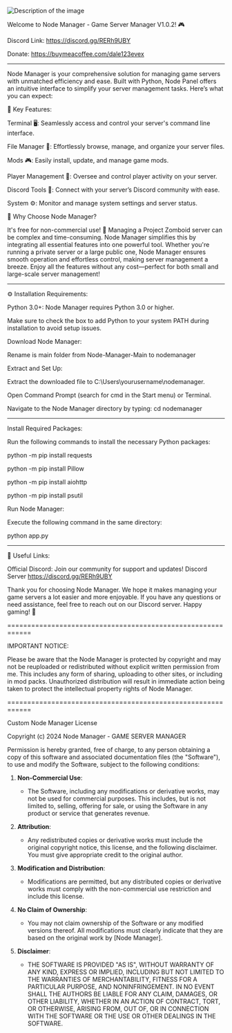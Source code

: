 ![Description of the image](https://steamuserimages-a.akamaihd.net/ugc/2413453859125140636/F016AE0311EF8AA127A40DA2A38189FA62E7AF36/?imw=5000&imh=5000&ima=fit&impolicy=Letterbox&imcolor=%23000000&letterbox=false)


Welcome to Node Manager - Game Server Manager V1.0.2! 🎮

Discord Link: 
https://discord.gg/RERh9UBY

Donate: 
https://buymeacoffee.com/dale123evex

-------------------------------------------

Node Manager is your comprehensive solution for managing game servers with unmatched efficiency and ease. Built with Python, Node Panel offers an intuitive interface to simplify your server management tasks. Here’s what you can expect:

🚀 Key Features:

Terminal 🖥️: Seamlessly access and control your server's command line interface.

File Manager 📂: Effortlessly browse, manage, and organize your server files.

Mods 🎮: Easily install, update, and manage game mods.

Player Management 👥: Oversee and control player activity on your server.

Discord Tools 💬: Connect with your server’s Discord community with ease.

System ⚙️: Monitor and manage system settings and server status.

🌟 Why Choose Node Manager?

It's free for non-commercial use! 🚀 Managing a Project Zomboid server can be complex and time-consuming. Node Manager simplifies this by integrating all essential features into one powerful tool. Whether you're running a private server or a large public one, Node Manager ensures smooth operation and effortless control, making server management a breeze. Enjoy all the features without any cost—perfect for both small and large-scale server management!

-------------------------------------------

⚙️ Installation Requirements:

Python 3.0+: Node Manager requires Python 3.0 or higher.

Make sure to check the box to add Python to your system PATH during installation to avoid setup issues.

Download Node Manager:

Rename is main folder from Node-Manager-Main to nodemanager

Extract and Set Up:

Extract the downloaded file to C:\Users\yourusername\nodemanager.

Open Command Prompt (search for cmd in the Start menu) or Terminal.

Navigate to the Node Manager directory by typing: cd nodemanager

-------------------------------------------

Install Required Packages:

Run the following commands to install the necessary Python packages:

python -m pip install requests

python -m pip install Pillow

python -m pip install aiohttp

python -m pip install psutil

Run Node Manager:

Execute the following command in the same directory:

python app.py

-------------------------------------------

🔗 Useful Links:

Official Discord: Join our community for support and updates! Discord Server
https://discord.gg/RERh9UBY

Thank you for choosing Node Manager. We hope it makes managing your game servers a lot easier and more enjoyable. If you have any questions or need assistance, feel free to reach out on our Discord server. Happy gaming! 🚀

============================================================

IMPORTANT NOTICE:

Please be aware that the Node Manager is protected by copyright and may not be reuploaded or redistributed without explicit written permission from me. This includes any form of sharing, uploading to other sites, or including in mod packs. Unauthorized distribution will result in immediate action being taken to protect the intellectual property rights of Node Manager.

============================================================

Custom Node Manager License

Copyright (c) 2024 Node Manager - GAME SERVER MANAGER 

Permission is hereby granted, free of charge, to any person obtaining a copy
of this software and associated documentation files (the "Software"), to use
and modify the Software, subject to the following conditions:

1. **Non-Commercial Use**:
   - The Software, including any modifications or derivative works, may not be used for commercial purposes. This includes, but is not limited to, selling, offering for sale, or using the Software in any product or service that generates revenue.

2. **Attribution**:
   - Any redistributed copies or derivative works must include the original copyright notice, this license, and the following disclaimer. You must give appropriate credit to the original author.

3. **Modification and Distribution**:
   - Modifications are permitted, but any distributed copies or derivative works must comply with the non-commercial use restriction and include this license.

4. **No Claim of Ownership**:
   - You may not claim ownership of the Software or any modified versions thereof. All modifications must clearly indicate that they are based on the original work by [Node Manager].

5. **Disclaimer**:
   - THE SOFTWARE IS PROVIDED "AS IS", WITHOUT WARRANTY OF ANY KIND, EXPRESS OR IMPLIED, INCLUDING BUT NOT LIMITED TO THE WARRANTIES OF MERCHANTABILITY, FITNESS FOR A PARTICULAR PURPOSE, AND NONINFRINGEMENT. IN NO EVENT SHALL THE AUTHORS BE LIABLE FOR ANY CLAIM, DAMAGES, OR OTHER LIABILITY, WHETHER IN AN ACTION OF CONTRACT, TORT, OR OTHERWISE, ARISING FROM, OUT OF, OR IN CONNECTION WITH THE SOFTWARE OR THE USE OR OTHER DEALINGS IN THE SOFTWARE.
